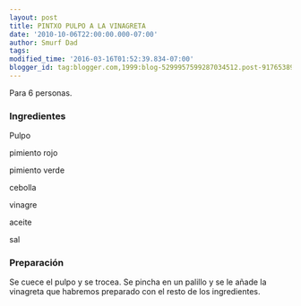 ```yaml
---
layout: post
title: PINTXO PULPO A LA VINAGRETA
date: '2010-10-06T22:00:00.000-07:00'
author: Smurf Dad
tags: 
modified_time: '2016-03-16T01:52:39.834-07:00'
blogger_id: tag:blogger.com,1999:blog-5299957599287034512.post-9176538914032564771
---
```


Para 6 personas.

<h3>Ingredientes</h3>

Pulpo

pimiento rojo

pimiento verde

cebolla

vinagre

aceite

sal

<h3>Preparación</h3>

Se cuece el pulpo y se trocea. Se pincha en un palillo y se le añade la vinagreta que habremos preparado con el resto de los ingredientes.

